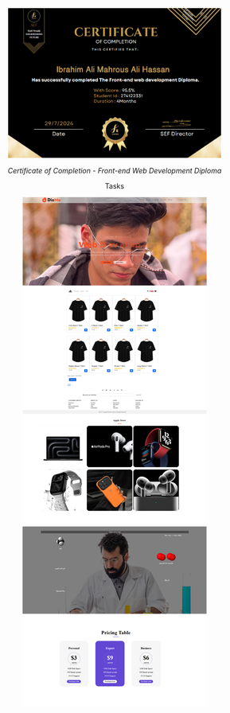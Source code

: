<div align="center">
  <img src="./certificate%20of%20completion%20Front-end-web-development-Diploma.png" alt="Certificate of Completion" width="85%"/>
  <p><em>Certificate of Completion - Front-end Web Development Diploma</em></p>


  <p>Tasks</p>
  <img src="tasks-frontend-diploma.png"/>
</div>
